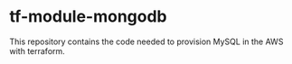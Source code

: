 # tf-module-mongodb

This repository contains the code needed to provision MySQL in the AWS with terraform.